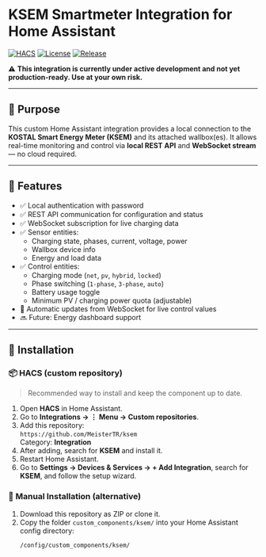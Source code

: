# KSEM Smartmeter Integration for Home Assistant

[![HACS](https://img.shields.io/badge/HACS-Custom-orange.svg?style=flat-square)](https://hacs.xyz)
[![License](https://img.shields.io/github/license/MeisterTR/ksem?style=flat-square)](https://github.com/MeisterTR/ksem/blob/main/LICENSE)
[![Release](https://img.shields.io/github/v/release/MeisterTR/ksem?style=flat-square)](https://github.com/MeisterTR/ksem/releases)

⚠️ **This integration is currently under active development and not yet production-ready. Use at your own risk.**

---

## 🔧 Purpose

This custom Home Assistant integration provides a local connection to the **KOSTAL Smart Energy Meter (KSEM)** and its attached wallbox(es). It allows real-time monitoring and control via **local REST API** and **WebSocket stream** — no cloud required.

---

## 🚀 Features

- ✅ Local authentication with password
- ✅ REST API communication for configuration and status
- ✅ WebSocket subscription for live charging data
- ✅ Sensor entities:
  - Charging state, phases, current, voltage, power
  - Wallbox device info
  - Energy and load data
- ✅ Control entities:
  - Charging mode (`net`, `pv`, `hybrid`, `locked`)
  - Phase switching (`1-phase`, `3-phase`, `auto`)
  - Battery usage toggle
  - Minimum PV / charging power quota (adjustable)
- 🔄 Automatic updates from WebSocket for live control values
- 🔜 Future: Energy dashboard support

---

## 📁 Installation

### 📦 HACS (custom repository)

> Recommended way to install and keep the component up to date.

1. Open **HACS** in Home Assistant.
2. Go to **Integrations → ⋮ Menu → Custom repositories**.
3. Add this repository:  
   `https://github.com/MeisterTR/ksem`  
   Category: **Integration**
4. After adding, search for **KSEM** and install it.
5. Restart Home Assistant.
6. Go to **Settings → Devices & Services → + Add Integration**, search for **KSEM**, and follow the setup wizard.

### 🧰 Manual Installation (alternative)

1. Download this repository as ZIP or clone it.
2. Copy the folder `custom_components/ksem/` into your Home Assistant config directory:
   ```bash
   /config/custom_components/ksem/
